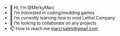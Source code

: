- 👋 Hi, I’m @MerkyMarc
- 👀 I’m interested in coding/modding games
- 🌱 I’m currently learning how to mod Lethal Company
- 💞️ I’m looking to collaborate on any projects
- 📫 How to reach me marcrsales@gmail.com

<!---
MerkyMarc/MerkyMarc is a ✨ special ✨ repository because its `README.md` (this file) appears on your GitHub profile.
You can click the Preview link to take a look at your changes.
--->

